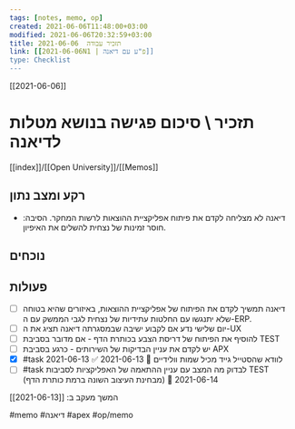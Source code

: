 ```yaml
---
tags: [notes, memo, op]
created: 2021-06-06T11:48:00+03:00
modified: 2021-06-06T20:32:59+03:00
title: תזכיר עבודה  2021-06-06
link: [[2021-06-06N1 | פ"ע עם דיאנה]]
type: Checklist
---
```


[[2021-06-06]]
#  תזכיר \ סיכום פגישה בנושא מטלות לדיאנה
[[index]]/[[Open University]]/[[Memos]]

## רקע ומצב נתון
-  דיאנה לא מצליחה לקדם את פיתוח אפליקציית ההוצאות לרשות המחקר. הסיבה: חוסר זמינות של נצחית להשלים את האיפיון.
 
## נוכחים

## פעולות
- [ ] דיאנה תמשיך לקדם את הפיתוח של אפליקציית ההוצאות, באיזורים שהיא בטוחה שלא יתנגשו עם החלטות עתידיות של נצחית לגבי הממשק עם ה-ERP. 
- [ ] יום שלישי נדע אם לקבוע ישיבה שבמסגרתה דיאנה תציג את ה-UX
- [ ]  להוסיף את הפיתוח של דריסת הצבע בכותרת הדף - אם מדובר בסביבת TEST
- [ ]  יש לקדם את עניין הבדיקות של השירותים - כרגע בסביבת APX 
- [x] #task לוודא שהסטייל גייד מכיל שמות וולידיים 📅 2021-06-13 ✅ 2021-06-13
- [ ] #task לבדוק מה המצב עם עניין ההתאמה של האפליקציות לסביבות TEST (מבחינת העיצוב השונה ברמת כותרת הדף) 📅 2021-06-14

המשך מעקב ב: [[2021-06-13]] 

#memo 
#דיאנה
#apex 
#op/memo
